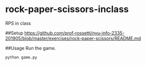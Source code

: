 # rock-paper-scissors-inclass
RPS in class


##Setup 
https://github.com/prof-rossetti/nyu-info-2335-201905/blob/master/exercises/rock-paper-scissors/README.md


##Usage
Run the game.

```sh
python game.py
```